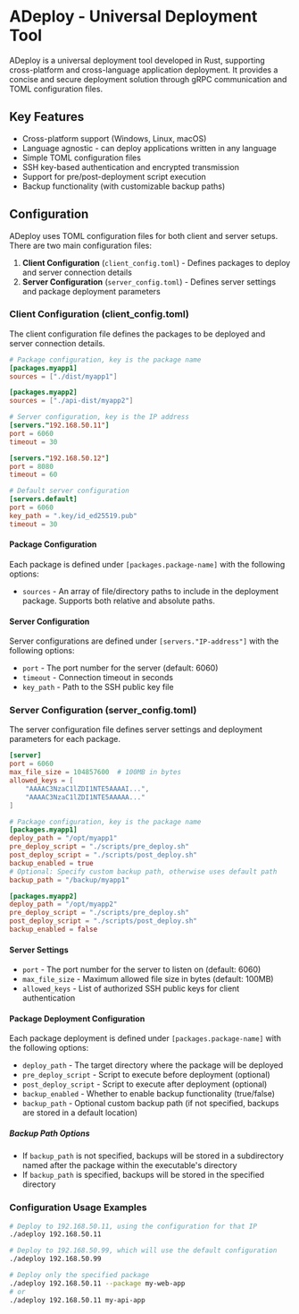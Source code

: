 # ADeploy - Universal Deployment Tool

ADeploy is a universal deployment tool developed in Rust, supporting cross-platform and cross-language application deployment. It provides a concise and secure deployment solution through gRPC communication and TOML configuration files.

## Key Features

- Cross-platform support (Windows, Linux, macOS)
- Language agnostic - can deploy applications written in any language
- Simple TOML configuration files
- SSH key-based authentication and encrypted transmission
- Support for pre/post-deployment script execution
- Backup functionality (with customizable backup paths)

## Configuration

ADeploy uses TOML configuration files for both client and server setups. There are two main configuration files:

1. **Client Configuration** (`client_config.toml`) - Defines packages to deploy and server connection details
2. **Server Configuration** (`server_config.toml`) - Defines server settings and package deployment parameters

### Client Configuration (client_config.toml)

The client configuration file defines the packages to be deployed and server connection details.

```toml
# Package configuration, key is the package name
[packages.myapp1]
sources = ["./dist/myapp1"]

[packages.myapp2]
sources = ["./api-dist/myapp2"]

# Server configuration, key is the IP address
[servers."192.168.50.11"]
port = 6060
timeout = 30

[servers."192.168.50.12"]
port = 8080
timeout = 60

# Default server configuration
[servers.default]
port = 6060
key_path = ".key/id_ed25519.pub"
timeout = 30
```

#### Package Configuration

Each package is defined under `[packages.package-name]` with the following options:

- `sources` - An array of file/directory paths to include in the deployment package. Supports both relative and absolute paths.

#### Server Configuration

Server configurations are defined under `[servers."IP-address"]` with the following options:

- `port` - The port number for the server (default: 6060)
- `timeout` - Connection timeout in seconds
- `key_path` - Path to the SSH public key file

### Server Configuration (server_config.toml)

The server configuration file defines server settings and deployment parameters for each package.

```toml
[server]
port = 6060
max_file_size = 104857600  # 100MB in bytes
allowed_keys = [
    "AAAAC3NzaC1lZDI1NTE5AAAAI...",
    "AAAAC3NzaC1lZDI1NTE5AAAAA..."
]

# Package configuration, key is the package name
[packages.myapp1]
deploy_path = "/opt/myapp1"
pre_deploy_script = "./scripts/pre_deploy.sh"
post_deploy_script = "./scripts/post_deploy.sh"
backup_enabled = true
# Optional: Specify custom backup path, otherwise uses default path
backup_path = "/backup/myapp1"

[packages.myapp2]
deploy_path = "/opt/myapp2"
pre_deploy_script = "./scripts/pre_deploy.sh"
post_deploy_script = "./scripts/post_deploy.sh"
backup_enabled = false
```

#### Server Settings

- `port` - The port number for the server to listen on (default: 6060)
- `max_file_size` - Maximum allowed file size in bytes (default: 100MB)
- `allowed_keys` - List of authorized SSH public keys for client authentication

#### Package Deployment Configuration

Each package deployment is defined under `[packages.package-name]` with the following options:

- `deploy_path` - The target directory where the package will be deployed
- `pre_deploy_script` - Script to execute before deployment (optional)
- `post_deploy_script` - Script to execute after deployment (optional)
- `backup_enabled` - Whether to enable backup functionality (true/false)
- `backup_path` - Optional custom backup path (if not specified, backups are stored in a default location)

##### Backup Path Options

- If `backup_path` is not specified, backups will be stored in a subdirectory named after the package within the executable's directory
- If `backup_path` is specified, backups will be stored in the specified directory

### Configuration Usage Examples

```bash
# Deploy to 192.168.50.11, using the configuration for that IP
./adeploy 192.168.50.11

# Deploy to 192.168.50.99, which will use the default configuration
./adeploy 192.168.50.99

# Deploy only the specified package
./adeploy 192.168.50.11 --package my-web-app
# or
./adeploy 192.168.50.11 my-api-app
```